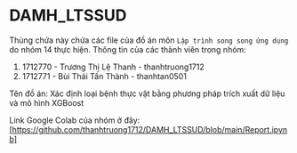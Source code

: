 # DAMH_LTSSUD
Thùng chứa này chứa các file của đồ án môn `Lập trình song song ứng dụng` do nhóm 14 thực hiện.
Thông tin của các thành viên trong nhóm:

1. 1712770 - Trương Thị Lệ Thanh - thanhtruong1712
2. 1712771 - Bùi Thái Tấn Thành - thanhtan0501

Tên đồ án: Xác định loại bệnh thực vật bằng phương pháp trích xuất dữ liệu và mô hình XGBoost

Link Google Colab của nhóm ở đây: [https://github.com/thanhtruong1712/DAMH_LTSSUD/blob/main/Report.ipynb]

 
